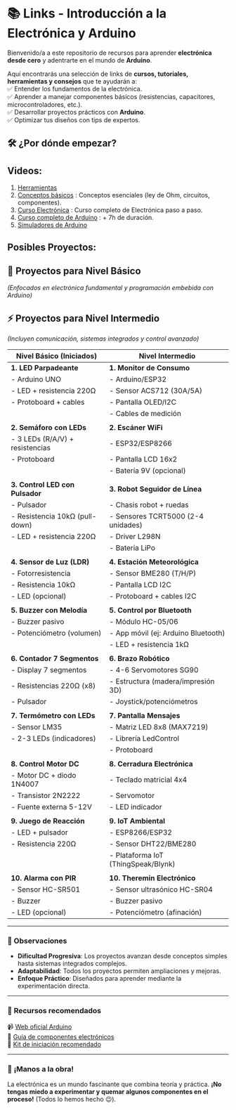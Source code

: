 
# 📚 **Links - Introducción a la Electrónica y Arduino**  

Bienvenido/a a este repositorio de recursos para aprender **electrónica desde cero** y adentrarte en el mundo de **Arduino**.  

Aquí encontrarás una selección de links de **cursos, tutoriales, herramientas y consejos** que te ayudarán a:  
✅ Entender los fundamentos de la electrónica.  
✅ Aprender a manejar componentes básicos (resistencias, capacitores, microcontroladores, etc.).  
✅ Desarrollar proyectos prácticos con **Arduino**.  
✅ Optimizar tus diseños con tips de expertos.  

## 🛠 **¿Por dónde empezar?** 
## Videos:
1. [Herramientas](https://github.com/fran-byte/Electronica-para-principiantes/blob/main/M%C3%B3dulo%201%20Herramientas.md)
2. [Conceptos básicos](https://github.com/fran-byte/Electronica-para-principiantes/blob/main/M%C3%B3dulo%202%20Conceptos%20b%C3%A1sicos.md) : Conceptos esenciales (ley de Ohm, circuitos, componentes). 
3. [Curso Electrónica](https://github.com/fran-byte/Electronica-para-principiantes/blob/main/M%C3%B3dulo%203%20Curso%20B%C3%A1sico%20de%20Electr%C3%B3nica.md) : Curso completo de Electrónica paso a paso.  
4. [Curso completo de Arduino](https://github.com/fran-byte/Electronica-para-principiantes/blob/main/M%C3%B3dulo%204%20Arduino%20desde%20Cero.md) : + 7h de duración.  
5. [Simuladores de Arduino](https://github.com/fran-byte/Electronica-para-principiantes/blob/main/M%C3%B3dulo%205%20Simuladores%20de%20Arduino%20OnLine.md#-simuladores-de-arduino-online)

## Posibles Proyectos:

## **🔧 Proyectos para Nivel Básico**  
*(Enfocados en electrónica fundamental y programación embebida con Arduino)*  


## **⚡ Proyectos para Nivel Intermedio**  
*(Incluyen comunicación, sistemas integrados y control avanzado)* 


| Nivel Básico (Iniciados)          | Nivel Intermedio                     |
|-----------------------------------|--------------------------------------|
| **1. LED Parpadeante**            | **1. Monitor de Consumo**            |
| - Arduino UNO                     | - Arduino/ESP32                      |
| - LED + resistencia 220Ω          | - Sensor ACS712 (30A/5A)             |
| - Protoboard + cables             | - Pantalla OLED/I2C                  |
|                                   | - Cables de medición                 |
|                                   |                                      |
| **2. Semáforo con LEDs**          | **2. Escáner WiFi**                  |
| - 3 LEDs (R/A/V) + resistencias   | - ESP32/ESP8266                      |
| - Protoboard                      | - Pantalla LCD 16x2                  |
|                                   | - Batería 9V (opcional)              |
|                                   |                                      |
| **3. Control LED con Pulsador**   | **3. Robot Seguidor de Línea**       |
| - Pulsador                        | - Chasis robot + ruedas              |
| - Resistencia 10kΩ (pull-down)    | - Sensores TCRT5000 (2-4 unidades)   |
| - LED + resistencia 220Ω          | - Driver L298N                       |
|                                   | - Batería LiPo                       |
|                                   |                                      |
| **4. Sensor de Luz (LDR)**        | **4. Estación Meteorológica**        |
| - Fotorresistencia                | - Sensor BME280 (T/H/P)              |
| - Resistencia 10kΩ                | - Pantalla LCD I2C                   |
| - LED (opcional)                  | - Protoboard + cables I2C            |
|                                   |                                      |
| **5. Buzzer con Melodía**         | **5. Control por Bluetooth**         |
| - Buzzer pasivo                   | - Módulo HC-05/06                    |
| - Potenciómetro (volumen)         | - App móvil (ej: Arduino Bluetooth)  |
|                                   | - LED + resistencia 1kΩ              |
|                                   |                                      |
| **6. Contador 7 Segmentos**       | **6. Brazo Robótico**                |
| - Display 7 segmentos             | - 4-6 Servomotores SG90              |
| - Resistencias 220Ω (x8)          | - Estructura (madera/impresión 3D)   |
| - Pulsador                        | - Joystick/potenciómetros            |
|                                   |                                      |
| **7. Termómetro con LEDs**        | **7. Pantalla Mensajes**             |
| - Sensor LM35                     | - Matriz LED 8x8 (MAX7219)           |
| - 2-3 LEDs (indicadores)          | - Librería LedControl                |
|                                   | - Protoboard                         |
|                                   |                                      |
| **8. Control Motor DC**           | **8. Cerradura Electrónica**         |
| - Motor DC + diodo 1N4007         | - Teclado matricial 4x4              |
| - Transistor 2N2222               | - Servomotor                         |
| - Fuente externa 5-12V            | - LED indicador                      |
|                                   |                                      |
| **9. Juego de Reacción**          | **9. IoT Ambiental**                 |
| - LED + pulsador                  | - ESP8266/ESP32                      |
| - Resistencia 220Ω                | - Sensor DHT22/BME280                |
|                                   | - Plataforma IoT (ThingSpeak/Blynk)  |
|                                   |                                      |
| **10. Alarma con PIR**            | **10. Theremin Electrónico**         |
| - Sensor HC-SR501                 | - Sensor ultrasónico HC-SR04         |
| - Buzzer                          | - Buzzer pasivo                      |
| - LED (opcional)                  | - Potenciómetro (afinación)          |

---

### **📌 Observaciones**  
- **Dificultad Progresiva**: Los proyectos avanzan desde conceptos simples hasta sistemas integrados complejos.  
- **Adaptabilidad**: Todos los proyectos permiten ampliaciones y mejoras.  
- **Enfoque Práctico**: Diseñados para aprender mediante la experimentación directa.  

---


### 🔌 **Recursos recomendados**  
📹 [Web oficial Arduino](https://www.arduino.cc/)  
📖 [Guía de componentes electrónicos](https://www.globalwellpcba.com/es/componentes-de-pcb-una-guia-completa/)  
🛒 [Kit de iniciación recomendado](https://www.youtube.com/watch?v=WO8OYpB8deg) 

---

### 🚀 **¡Manos a la obra!**  
La electrónica es un mundo fascinante que combina teoría y práctica. **¡No tengas miedo a experimentar y quemar algunos componentes en el proceso!** (Todos lo hemos hecho 😉).  


